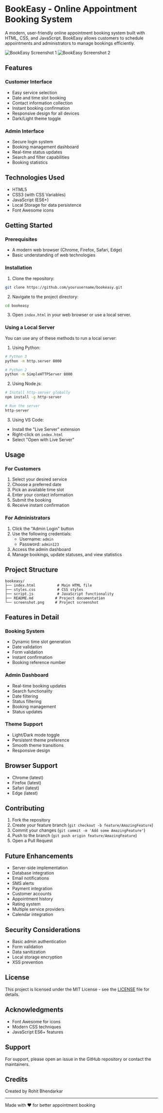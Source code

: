 # BookEasy - Online Appointment Booking System

A modern, user-friendly online appointment booking system built with HTML, CSS, and JavaScript. BookEasy allows customers to schedule appointments and administrators to manage bookings efficiently.



![BookEasy Screenshot 1](https://github.com/user-attachments/assets/0d0cbbde-f108-42f9-8fb1-3fc989a17c4a)
![BookEasy Screenshot 2](https://github.com/user-attachments/assets/bfc52bae-fc40-4c11-a524-39314c9dbdcc)



## Features

### Customer Interface
- Easy service selection
- Date and time slot booking
- Contact information collection
- Instant booking confirmation
- Responsive design for all devices
- Dark/Light theme toggle

### Admin Interface
- Secure login system
- Booking management dashboard
- Real-time status updates
- Search and filter capabilities
- Booking statistics

## Technologies Used
- HTML5
- CSS3 (with CSS Variables)
- JavaScript (ES6+)
- Local Storage for data persistence
- Font Awesome icons

## Getting Started

### Prerequisites
- A modern web browser (Chrome, Firefox, Safari, Edge)
- Basic understanding of web technologies

### Installation
1. Clone the repository:
```bash
git clone https://github.com/yourusername/bookeasy.git
```

2. Navigate to the project directory:
```bash
cd bookeasy
```

3. Open `index.html` in your web browser or use a local server.

### Using a Local Server
You can use any of these methods to run a local server:

1. Using Python:
```bash
# Python 3
python -m http.server 8000

# Python 2
python -m SimpleHTTPServer 8000
```

2. Using Node.js:
```bash
# Install http-server globally
npm install -g http-server

# Run the server
http-server
```

3. Using VS Code:
- Install the "Live Server" extension
- Right-click on `index.html`
- Select "Open with Live Server"

## Usage

### For Customers
1. Select your desired service
2. Choose a preferred date
3. Pick an available time slot
4. Enter your contact information
5. Submit the booking
6. Receive instant confirmation

### For Administrators
1. Click the "Admin Login" button
2. Use the following credentials:
   - Username: `admin`
   - Password: `admin123`
3. Access the admin dashboard
4. Manage bookings, update statuses, and view statistics

## Project Structure
```
bookeasy/
├── index.html          # Main HTML file
├── styles.css          # CSS styles
├── script.js           # JavaScript functionality
├── README.md          # Project documentation
└── screenshot.png     # Project screenshot
```

## Features in Detail

### Booking System
- Dynamic time slot generation
- Date validation
- Form validation
- Instant confirmation
- Booking reference number

### Admin Dashboard
- Real-time booking updates
- Search functionality
- Date filtering
- Status filtering
- Booking management
- Status updates

### Theme Support
- Light/Dark mode toggle
- Persistent theme preference
- Smooth theme transitions
- Responsive design

## Browser Support
- Chrome (latest)
- Firefox (latest)
- Safari (latest)
- Edge (latest)

## Contributing
1. Fork the repository
2. Create your feature branch (`git checkout -b feature/AmazingFeature`)
3. Commit your changes (`git commit -m 'Add some AmazingFeature'`)
4. Push to the branch (`git push origin feature/AmazingFeature`)
5. Open a Pull Request

## Future Enhancements
- Server-side implementation
- Database integration
- Email notifications
- SMS alerts
- Payment integration
- Customer accounts
- Appointment history
- Rating system
- Multiple service providers
- Calendar integration

## Security Considerations
- Basic admin authentication
- Form validation
- Data sanitization
- Local storage encryption
- XSS prevention

## License
This project is licensed under the MIT License - see the [LICENSE](LICENSE) file for details.

## Acknowledgments
- Font Awesome for icons
- Modern CSS techniques
- JavaScript ES6+ features

## Support
For support, please open an issue in the GitHub repository or contact the maintainers.

## Credits
Created by Rohit Bhendarkar

---

Made with ❤️ for better appointment booking 
